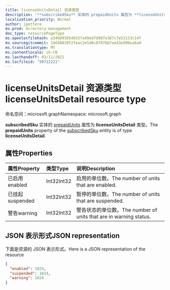 ```yaml
---
title: licenseUnitsDetail 资源类型
description: '**subscribedSku** 实体的 prepaidUnits 属性为 **licenseUnitsDetail** 类型。'
localization_priority: Normal
author: jpettere
ms.prod: directory-management
doc_type: resourcePageType
ms.openlocfilehash: a34b093954915fa49ed7d907e367c7e53133c14f
ms.sourcegitcommit: 14648839f2feac2e5d6c8f876b7ae43e996ea6a0
ms.translationtype: MT
ms.contentlocale: zh-CN
ms.lasthandoff: 03/11/2021
ms.locfileid: "50722221"
---
```

# <a name="licenseunitsdetail-resource-type"></a><span data-ttu-id="b05d0-103">licenseUnitsDetail 资源类型</span><span class="sxs-lookup"><span data-stu-id="b05d0-103">licenseUnitsDetail resource type</span></span>

<span data-ttu-id="b05d0-104">命名空间：microsoft.graph</span><span class="sxs-lookup"><span data-stu-id="b05d0-104">Namespace: microsoft.graph</span></span>

<span data-ttu-id="b05d0-105">**subscribedSku** 实体的 [prepaidUnits](subscribedsku.md) 属性为 **licenseUnitsDetail** 类型。</span><span class="sxs-lookup"><span data-stu-id="b05d0-105">The **prepaidUnits** property of the [subscribedSku](subscribedsku.md) entity is of type **licenseUnitsDetail**.</span></span>

## <a name="properties"></a><span data-ttu-id="b05d0-106">属性</span><span class="sxs-lookup"><span data-stu-id="b05d0-106">Properties</span></span>
| <span data-ttu-id="b05d0-107">属性</span><span class="sxs-lookup"><span data-stu-id="b05d0-107">Property</span></span>     | <span data-ttu-id="b05d0-108">类型</span><span class="sxs-lookup"><span data-stu-id="b05d0-108">Type</span></span>   |<span data-ttu-id="b05d0-109">说明</span><span class="sxs-lookup"><span data-stu-id="b05d0-109">Description</span></span>|
|:-------------|:-----|:----------|
|<span data-ttu-id="b05d0-110">已启用</span><span class="sxs-lookup"><span data-stu-id="b05d0-110">enabled</span></span>|<span data-ttu-id="b05d0-111">Int32</span><span class="sxs-lookup"><span data-stu-id="b05d0-111">Int32</span></span>| <span data-ttu-id="b05d0-112">启用的单位数。</span><span class="sxs-lookup"><span data-stu-id="b05d0-112">The number of units that are enabled.</span></span> |
|<span data-ttu-id="b05d0-113">已挂起</span><span class="sxs-lookup"><span data-stu-id="b05d0-113">suspended</span></span>|<span data-ttu-id="b05d0-114">Int32</span><span class="sxs-lookup"><span data-stu-id="b05d0-114">Int32</span></span>| <span data-ttu-id="b05d0-115">暂停的单位数。</span><span class="sxs-lookup"><span data-stu-id="b05d0-115">The number of units that are suspended.</span></span> |
|<span data-ttu-id="b05d0-116">警告</span><span class="sxs-lookup"><span data-stu-id="b05d0-116">warning</span></span>|<span data-ttu-id="b05d0-117">Int32</span><span class="sxs-lookup"><span data-stu-id="b05d0-117">Int32</span></span>| <span data-ttu-id="b05d0-118">警告状态的单位数。</span><span class="sxs-lookup"><span data-stu-id="b05d0-118">The number of units that are in warning status.</span></span> |

## <a name="json-representation"></a><span data-ttu-id="b05d0-119">JSON 表示形式</span><span class="sxs-lookup"><span data-stu-id="b05d0-119">JSON representation</span></span>

<span data-ttu-id="b05d0-120">下面是资源的 JSON 表示形式。</span><span class="sxs-lookup"><span data-stu-id="b05d0-120">Here is a JSON representation of the resource</span></span>

<!-- {
  "blockType": "resource",
  "optionalProperties": [

  ],
  "@odata.type": "microsoft.graph.licenseUnitsDetail"
}-->

```json
{
  "enabled": 1024,
  "suspended": 1024,
  "warning": 1024
}

```

<!-- uuid: 8fcb5dbc-d5aa-4681-8e31-b001d5168d79
2015-10-25 14:57:30 UTC -->
<!-- {
  "type": "#page.annotation",
  "description": "licenseUnitsDetail resource",
  "keywords": "",
  "section": "documentation",
  "tocPath": ""
}-->

